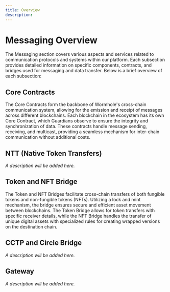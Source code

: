 ```yaml
---
title: Overview
description: 
---
```


# Messaging Overview

The Messaging section covers various aspects and services related to communication protocols and systems within our platform. Each subsection provides detailed information on specific components, contracts, and bridges used for messaging and data transfer. Below is a brief overview of each subsection:

## Core Contracts

The Core Contracts form the backbone of Wormhole's cross-chain communication system, allowing for the emission and receipt of messages across different blockchains. Each blockchain in the ecosystem has its own Core Contract, which Guardians observe to ensure the integrity and synchronization of data. These contracts handle message sending, receiving, and multicast, providing a seamless mechanism for inter-chain communication without additional costs.

## NTT (Native Token Transfers)
_A description will be added here._

## Token and NFT Bridge

The Token and NFT Bridges facilitate cross-chain transfers of both fungible tokens and non-fungible tokens (NFTs). Utilizing a lock and mint mechanism, the bridge ensures secure and efficient asset movement between blockchains. The Token Bridge allows for token transfers with specific receiver details, while the NFT Bridge handles the transfer of unique digital assets with specialized rules for creating wrapped versions on the destination chain.

## CCTP and Circle Bridge
_A description will be added here._

## Gateway
_A description will be added here._
